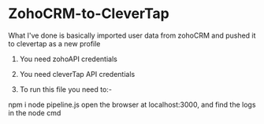 # ZohoCRM-to-CleverTap
 
What I've done is basically imported user data from zohoCRM and pushed it to clevertap as a new profile

1. You need zohoAPI credentials

2. You need cleverTap API credentials

3. To run this file you need to:-

npm i
node pipeline.js
open the browser at localhost:3000, and find the logs in the node cmd
